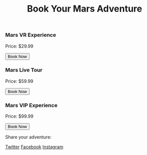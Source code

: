 
</head>
<body>
    <header>
        <h1>Book Your Mars Adventure</h1>
    </header>
    <div class="container">
        <div class="ticket">
            <div>
                <h3>Mars VR Experience</h3>
                <p>Price: $29.99</p>
            </div>
            <button>Book Now</button>
        </div>
        <div class="ticket">
            <div>
                <h3>Mars Live Tour</h3>
                <p>Price: $59.99</p>
            </div>
            <button>Book Now</button>
        </div>
        <div class="ticket">
            <div>
                <h3>Mars VIP Experience</h3>
                <p>Price: $99.99</p>
            </div>
            <button>Book Now</button>
        </div>
        <div class="social-share">
            <p>Share your adventure:</p>
            <a href="https://twitter.com/intent/tweet?text=I%20just%20booked%20my%20Mars%20Adventure!%20Join%20me%20now!&url=https://marsadventure.com" target="_blank">Twitter</a>
            <a href="https://www.facebook.com/sharer/sharer.php?u=https://marsadventure.com" target="_blank">Facebook</a>
            <a href="https://www.instagram.com/" target="_blank">Instagram</a>
        </div>
    </div>
</body>
</html>
